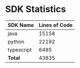 # SDK Statistics

| SDK Name | Lines of Code |
| -------- | ------------- |
| java | 15158 |
| python | 22192 |
| typescript | 6485 |
| **Total** | 43835 |
